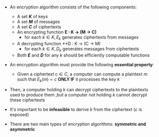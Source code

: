 - An encryption algorithm consists of the following components: 
	- A set ***K*** of keys
	- A set ***M*** of messages
	- A set ***C*** of ciphertexts
	- An encrypting function **E : K -> (M -> C)**
		- for each $k \in K, E_{k}$ generates ciphertexts from messages
	- A decrypting function **D : K -> (C -> M)
		- for each $k \in K, D_{k}$ generates messages from ciphertexts
	- Both ***E*** and ***D*** for any $k$ should be efficiently computable functions
- An encryption algorithm must provide the following **essential property**:
	- Given a ciphertext $c \in C,$ a computer can compute a plaintext $m$ such that $E_{k} (m) = c$ **ONLY IF** it processes the key $k$
- Then, a computer holding $k$ can decrypt ciphertexts to the plaintexts used to produce them ,but a computer not holding $k$ cannot decrypt these ciphertexts
- It's important to be **infeasible** to derive $k$ from the ciphertext ($c$ is exposed)

- There are two main types of encryption algorithms: **symmetric and asymmetric**